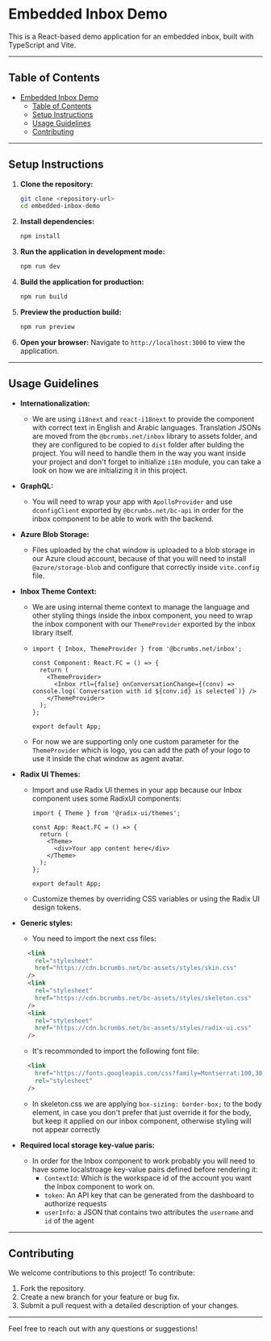 # Embedded Inbox Demo

This is a React-based demo application for an embedded inbox, built with TypeScript and Vite.

---

## Table of Contents

- [Embedded Inbox Demo](#embedded-inbox-demo)
  - [Table of Contents](#table-of-contents)
  - [Setup Instructions](#setup-instructions)
  - [Usage Guidelines](#usage-guidelines)
  - [Contributing](#contributing)

---

## Setup Instructions

1. **Clone the repository:**
   ```bash
   git clone <repository-url>
   cd embedded-inbox-demo
   ```

2. **Install dependencies:**
   ```bash
   npm install
   ```

3. **Run the application in development mode:**
   ```bash
   npm run dev
   ```

4. **Build the application for production:**
   ```bash
   npm run build
   ```

5. **Preview the production build:**
   ```bash
   npm run preview
   ```

6. **Open your browser:**
   Navigate to `http://localhost:3000` to view the application.

---

## Usage Guidelines

- **Internationalization:**
  - We are using `i18next` and `react-i18next` to provide the component with correct text in English and Arabic languages. Translation JSONs are moved from the `@bcrumbs.net/inbox` library to assets folder, and they are configured to be copied to `dist` folder after bulding the project. You will need to handle them in the way you want inside your project and don't forget to initialize `i18n` module, you can take a look on how we are initializing it in this project.

- **GraphQL:**
  - You will need to wrap your app with `ApolloProvider` and use `dconfigClient` exported by `@bcrumbs.net/bc-api` in order for the inbox component to be able to work with the backend.

- **Azure Blob Storage:**
  - Files uploaded by the chat window is uploaded to a blob storage in our Azure cloud account, because of that you will need to install `@azure/storage-blob` and configure that correctly inside `vite.config` file.
  
- **Inbox Theme Context:**
  - We are using internal theme context to manage the language and other styling things inside the inbox component, you need to wrap the inbox component with our `ThemeProvider` exported by the inbox library itself.
  - ```tsx
    import { Inbox, ThemeProvider } from '@bcrumbs.net/inbox';

    const Component: React.FC = () => {
      return (
        <ThemeProvider>
          <Inbox rtl={false} onConversationChange={(conv) => console.log(`Conversation with id ${conv.id} is selected`)} />
        </ThemeProvider>
      );
    };

    export default App;
    ```
  - For now we are supporting only one custom parameter for the `ThemeProvider` which is logo, you can add the path of your logo to use it inside the chat window as agent avatar.

- **Radix UI Themes:**
  - Import and use Radix UI themes in your app because our Inbox component uses some RadixUI components:
    ```tsx
    import { Theme } from '@radix-ui/themes';

    const App: React.FC = () => {
      return (
        <Theme>
          <div>Your app content here</div>
        </Theme>
      );
    };

    export default App;
    ```
  - Customize themes by overriding CSS variables or using the Radix UI design tokens.

- **Generic styles:**
  - You need to import the next css files:
  ```html
    <link
      rel="stylesheet"
      href="https://cdn.bcrumbs.net/bc-assets/styles/skin.css"
    />
    <link
      rel="stylesheet"
      href="https://cdn.bcrumbs.net/bc-assets/styles/skeleton.css"
    />
    <link
      rel="stylesheet"
      href="https://cdn.bcrumbs.net/bc-assets/styles/radix-ui.css"
    />
  ```
  - It's recommonded to import the following font file:
  ```html
    <link
      href="https://fonts.googleapis.com/css?family=Montserrat:100,300,500,700&display=swap"
      rel="stylesheet"
    />
  ```
  - In skeleton.css we are applying `box-sizing: border-box;` to the body element, in case you don't prefer that just override it for the body, but keep it applied on our inbox component, otherwise styling will not appear correctly


- **Required local storage key-value paris:**
  - In order for the Inbox component to work probably you will need to have some localstroage key-value pairs defined before rendering it:
    - `ContextId`: Which is the workspace id of the account you want the Inbox component to work on.
    - `token`: An API key that can be generated from the dashboard to authorize requests
    - `userInfo`: a JSON that contains two attributes the `username` and `id` of the agent

---


## Contributing

We welcome contributions to this project! To contribute:

1. Fork the repository.
2. Create a new branch for your feature or bug fix.
3. Submit a pull request with a detailed description of your changes.

---

Feel free to reach out with any questions or suggestions!